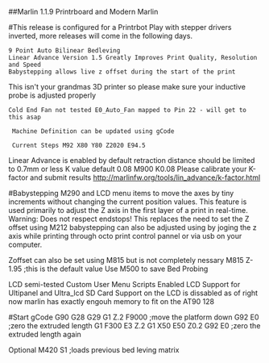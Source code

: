 ##Marlin 1.1.9
Printrboard and Modern Marlin

#This release is configured for a Printrbot Play with stepper drivers inverted, more releases will come in the following days.
    
    9 Point Auto Bilinear Bedleving
    Linear Advance Version 1.5 Greatly Improves Print Quality, Resolution and Speed
    Babystepping allows live z offset during the start of the print

This isn't your grandmas 3D printer so please make sure your inductive probe is adjusted properly

    Cold End Fan not tested E0_Auto_Fan mapped to Pin 22 - will get to this asap

	 Machine Definition can be updated using gCode
    
     Current Steps M92 X80 Y80 Z2020 E94.5
	

Linear Advance is enabled by default
    retraction distance should be limited to 0.7mm or less
    K value default 0.08
    M900 K0.08
    Please calibrate your K-factor and submit results 
    http://marlinfw.org/tools/lin_advance/k-factor.html

#Babystepping
    M290 and LCD menu items to move the axes by tiny increments without changing the current position values. 
    This feature is used primarily to adjust the Z axis in the first layer of a print in real-time. Warning: Does not respect endstops!
    This replaces the need to set the Z offset using M212
    babystepping can also be adjusted using by joging the z axis while printing through octo print control pannel or via usb on your computer.

Zoffset can also be set using M815 but is not completely nessary
    M815 Z-1.95 ;this is the default value
    Use M500 to save Bed Probing


LCD semi-tested 
    Custom User Menu Scripts
    Enabled LCD Support for Ultipanel and Ultra_lcd
    SD Card Support on the LCD is dissabled as of right now marlin has exactly engouh memory to fit on the AT90 128


#Start gCode
    G90
    G28
    G29
    G1 Z.2 F9000 ;move the platform down
    G92 E0 ;zero the extruded length
    G1 F300 E3 Z.2
    G1 X50 E50 Z0.2
    G92 E0 ;zero the extruded length again

Optional
    M420 S1 ;loads previous bed leving matrix

